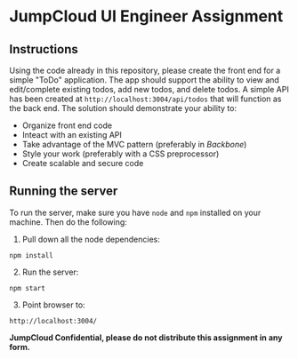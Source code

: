 # JumpCloud UI Engineer Assignment

## Instructions
Using the code already in this repository, please create the front end for a simple "ToDo" application. The app should support the ability to view and edit/complete existing todos, add new todos, and delete todos. A simple API has been created at `http://localhost:3004/api/todos` that will function as the back end. The solution should demonstrate your ability to:
- Organize front end code
- Inteact with an existing API
- Take advantage of the MVC pattern (preferably in _Backbone_)
- Style your work (preferably with a CSS preprocessor)
- Create scalable and secure code

## Running the server
To run the server, make sure you have `node` and `npm` installed on your machine. Then do the following:

1. Pull down all the node dependencies:
  ```
  npm install
  ```

2. Run the server:
  ```
  npm start
  ```

3. Point browser to:
  ```
  http://localhost:3004/
  ```

**JumpCloud Confidential, please do not distribute this assignment in any form.**
